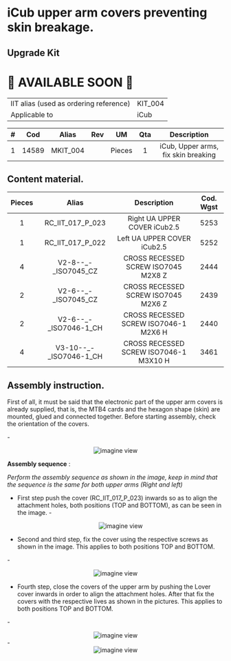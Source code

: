 # iCub upper arm covers preventing skin breakage.

## Upgrade Kit

# :construction_worker: AVAILABLE SOON :construction_worker: 


|       |       	          |
|   :--- |    :-----------           |
|    IIT alias (used as ordering reference)| KIT_004  |
|    Applicable to|iCub | 


|  #  |     Cod    |   Alias  |  Rev | UM |  Qta  |  Description |
|   :---: |   :---: |   :---: |   :---: |   :---: |   :---: |   :---: |
| 1 |  14589  | MKIT_004  |   | Pieces  |  1  | iCub, Upper arms, fix skin breaking |


## Content material. 


|  Pieces |     Alias    |  Description       |  Cod. Wgst |
|   :---: |    :-----------:      |     :---: |   :---:   |
|    1   |RC_IIT_017_P_023  | Right UA UPPER COVER iCub2.5 | 5253 |
|    1   |RC_IIT_017_P_022  | Left  UA UPPER COVER iCub2.5 | 5252 |
| 4 | V2-8--_-_ISO7045_CZ|CROSS RECESSED SCREW ISO7045 M2X8 Z       |2444|
| 2  |V2-6--_-_ISO7045_CZ |CROSS RECESSED SCREW ISO7045 M2X6 Z  |2439|
| 2 |V2-6--_-_ISO7046-1_CH |CROSS RECESSED SCREW ISO7046-1 M2X6 H |2440|
|4 |V3-10--_-_ISO7046-1_CH |CROSS RECESSED SCREW ISO7046-1 M3X10 H |3461|

## Assembly instruction.

First of all, it must be said that the electronic part of the upper arm covers is already supplied, that is, the MTB4 cards and the hexagon shape (skin) are mounted, glued and connected together.
Before starting assembly, check the orientation of the covers.<br>

-<center> ![imagine view](img/8.PNG) </center>

**Assembly sequence** :<br>

*Perform the assembly sequence as shown in the image, keep in mind that the sequence is the same for both upper arms (Right and left)*<br>

- First step push the cover (RC_IIT_017_P_023) inwards so as to align the attachment holes, both positions (TOP and BOTTOM), as can be seen in the image.
-<center> ![imagine view](img/2.PNG) </center>

- Second and third step, fix the cover using the respective screws as shown in the image. This applies to both positions TOP and BOTTOM.

-<center> ![imagine view](img/3.PNG) </center>

- Fourth step, close the covers of the upper arm by pushing the Lover cover inwards in order to align the attachment holes. After that fix the covers with the respective lives as shown in the pictures.  This applies to both positions TOP and BOTTOM.

-<center> ![imagine view](img/4.PNG) </center>
-<center> ![imagine view](img/5.PNG) </center>

